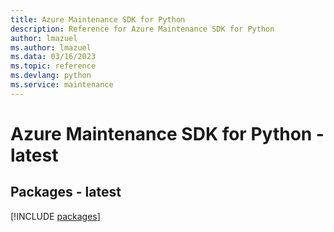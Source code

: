 ```yaml
---
title: Azure Maintenance SDK for Python
description: Reference for Azure Maintenance SDK for Python
author: lmazuel
ms.author: lmazuel
ms.data: 03/16/2023
ms.topic: reference
ms.devlang: python
ms.service: maintenance
---
```

# Azure Maintenance SDK for Python - latest
## Packages - latest
[!INCLUDE [packages](maintenance-index.md)]